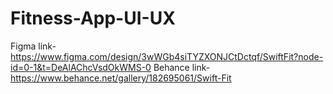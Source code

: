 # Fitness-App-UI-UX
Figma link-
https://www.figma.com/design/3wWGb4siTYZXONJCtDctqf/SwiftFit?node-id=0-1&t=DeAlAChcVsdOkWMS-0
Behance link-
https://www.behance.net/gallery/182695061/Swift-Fit
